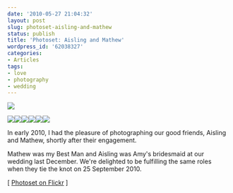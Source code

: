 ```yaml
---
date: '2010-05-27 21:04:32'
layout: post
slug: photoset-aisling-and-mathew
status: publish
title: 'Photoset: Aisling and Mathew'
wordpress_id: '62038327'
categories:
- Articles
tags:
- love
- photography
- wedding
---
```


![](http://farm5.static.flickr.com/4067/4630228452_cd6e4bb04a.jpg)

![](http://farm4.static.flickr.com/3384/4629623172_33e5d33ee9_s.jpg)![](http://farm5.static.flickr.com/4051/4629722368_2e829abce5_s.jpg)![](http://farm5.static.flickr.com/4037/4629058025_a365d37457_s.jpg)![](http://farm5.static.flickr.com/4036/4629166077_2f0142a158_s.jpg)![](http://farm5.static.flickr.com/4053/4629750406_8f902a6448_s.jpg)![](http://farm5.static.flickr.com/4049/4629136319_8c6dff0d4d_s.jpg)

In early 2010, I had the pleasure of photographing our good friends, Aisling and Mathew, shortly after their engagement.

Mathew was my Best Man and Aisling was Amy's bridesmaid at our wedding last December. We're delighted to be fulfilling the same roles when they tie the knot on 25 September 2010.

[ [Photoset on Flickr](http://www.flickr.com/photos/timokeller/sets/72157624113114648/) ] 
